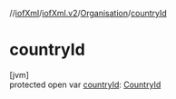 //[iofXml](../../../index.md)/[iofXml.v2](../index.md)/[Organisation](index.md)/[countryId](country-id.md)

# countryId

[jvm]\
protected open var [countryId](country-id.md): [CountryId](../-country-id/index.md)
